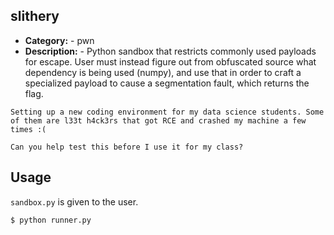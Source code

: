 ## slithery

* __Category:__ - pwn
* __Description:__ - Python sandbox that restricts commonly used payloads for escape. User must instead figure out from obfuscated source what dependency is being used (numpy), and use that in order to craft a specialized payload to cause a segmentation fault, which returns the flag.

```
Setting up a new coding environment for my data science students. Some of them are l33t h4ck3rs that got RCE and crashed my machine a few times :(

Can you help test this before I use it for my class?
```

## Usage

`sandbox.py` is given to the user.

```
$ python runner.py
```
